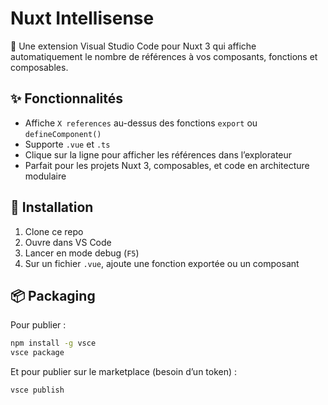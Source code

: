 # Nuxt Intellisense

🎯 Une extension Visual Studio Code pour Nuxt 3 qui affiche automatiquement le nombre de références à vos composants, fonctions et composables.

## ✨ Fonctionnalités

- Affiche `X references` au-dessus des fonctions `export` ou `defineComponent()`
- Supporte `.vue` et `.ts`
- Clique sur la ligne pour afficher les références dans l’explorateur
- Parfait pour les projets Nuxt 3, composables, et code en architecture modulaire

## 🔧 Installation

1. Clone ce repo
2. Ouvre dans VS Code
3. Lancer en mode debug (`F5`)
4. Sur un fichier `.vue`, ajoute une fonction exportée ou un composant

## 📦 Packaging

Pour publier :

```bash
npm install -g vsce
vsce package
```

Et pour publier sur le marketplace (besoin d’un token) :

```bash
vsce publish
```

